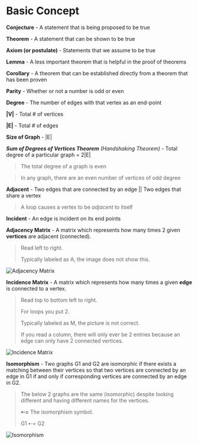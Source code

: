 #  Basic Concept

**Conjecture** - A statement that is being proposed to be true

**Theorem** - A statement that can be shown to be true

**Axiom (or postulate)** - Statements that we assume to be true

**Lemma** - A less important theorem that is helpful in the proof of theorems

**Corollary** - A theorem that can be established directly from a theorem that has been proven

**Parity** - Whether or not a number is odd or even

**Degree** - The number of edges with that vertex as an end-point

**|V|** - Total # of vertices

**|E|** - Total # of edges

**Size of Graph** - |E|

***Sum of Degrees of Vertices Theorem*** *(Handshaking Theorem)* - Total degree of a particular graph = 2|E|

> The total degree of a graph is even

> In any graph, there are an even number of vertices of odd degree

**Adjacent** - Two edges that are connected by an edge || Two edges that share a vertex

> A loop causes a vertex to be *adjacent* to itself

**Incident** - An edge is incident on its end points



**Adjacency Matrix** - A matrix which represents how many times 2 given **vertices** are adjacent (connected). 

>  Read left to right.
>
> Typically labeled as A, the image does not show this.

![Adjacency Matrix](img/adjacencymatrix.jpg)

**Incidence Matrix** - A matrix which represents how many times a given **edge** is connected to a vertex. 

> Read top to bottom left to right. 
>
> For loops you put 2. 
>
> Typically labeled as M, the picture is not correct. 
>
> If you read a column, there will only ever be 2 entries because an edge can only have 2 connected vertices.

![Incidence Matrix](img/incidencematrix.png)



**Isomorphism** - Two graphs G1 and G2 are isomorphic if there exists a matching between their vertices so that two vertices are connected by an edge in G1 if and only if corresponding vertices are connected by an edge in G2.

> The below 2 graphs are the same (isomorphic) despite looking different and having different names for the vertices.
>
> **⇠=** The isomorphism symbol.
>
> G1 ⇠= G2

![Isomorphism](img/isomorphism.png)

